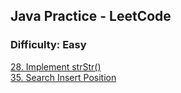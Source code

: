 ## Java Practice - LeetCode

### Difficulty: Easy
[28. Implement strStr()](https://github.com/kotler-dev/java-leetcode/blob/master/src/test/java/dev/kotler/problemset/easy/task100/ImplementStrTestjava)  
[35. Search Insert Position](https://github.com/kotler-dev/java-leetcode/blob/master/src/test/java/dev/kotler/problemset/easy/task100/SearchInsertPositionTest.java)  
 